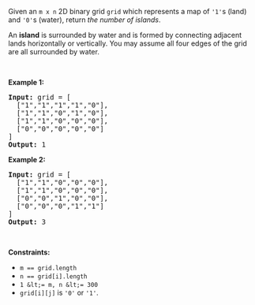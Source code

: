 Given an `` m x n `` 2D binary grid `` grid `` which represents a map of `` '1' ``s (land) and `` '0' ``s (water), return _the number of islands_.

An __island__ is surrounded by water and is formed by connecting adjacent lands horizontally or vertically. You may assume all four edges of the grid are all surrounded by water.

&nbsp;

__Example 1:__

<pre>
<strong>Input:</strong> grid = [
  ["1","1","1","1","0"],
  ["1","1","0","1","0"],
  ["1","1","0","0","0"],
  ["0","0","0","0","0"]
]
<strong>Output:</strong> 1
</pre>

__Example 2:__

<pre>
<strong>Input:</strong> grid = [
  ["1","1","0","0","0"],
  ["1","1","0","0","0"],
  ["0","0","1","0","0"],
  ["0","0","0","1","1"]
]
<strong>Output:</strong> 3
</pre>

&nbsp;

__Constraints:__

*   `` m == grid.length ``
*   `` n == grid[i].length ``
*   `` 1 &lt;= m, n &lt;= 300 ``
*   `` grid[i][j] `` is `` '0' `` or `` '1' ``.